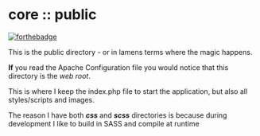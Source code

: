 # core :: public
[![forthebadge](http://forthebadge.com/images/badges/fuck-it-ship-it.svg)](http://forthebadge.com)

This is the public directory - or in lamens terms where the magic happens.

**If** you read the Apache Configuration file you would notice that this directory is the *web root*. 

This is where I keep the index.php file to start the application, but also all styles/scripts and images.

The reason I have both ***css*** and ***scss*** directories is because during development I like to build in SASS and compile at runtime 